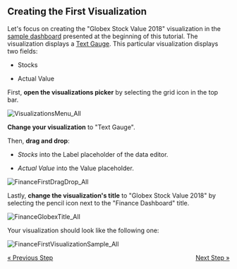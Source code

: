## Creating the First Visualization 

Let's focus on creating the "Globex Stock Value 2018" visualization in
the [sample dashboard](getting-started.md) presented at the
beginning of this tutorial. The visualization displays a [Text Gauge](~/en/data-visualizations/visualization-types/gauge-charts.html#text-gauge). This particular visualization displays
two fields:

  - Stocks

  - Actual Value

First, **open the visualizations picker** by selecting the grid icon in
the top bar.

![VisualizationsMenu\_All](images/VisualizationsMenu_All.png)

**Change your visualization** to "Text Gauge".

Then, **drag and drop**:

  - *Stocks* into the Label placeholder of the data editor.

  - *Actual Value* into the Value placeholder.

![FinanceFirstDragDrop\_All](images/FinanceFirstDragDrop_All.png)

Lastly, **change the visualization's title** to "Globex Stock Value
2018" by selecting the pencil icon next to the "Finance Dashboard"
title.

![FinanceGlobexTitle\_All](images/FinanceGlobexTitle_All.png)

Your visualization should look like the following one:

![FinanceFirstVisualizationSample\_All](images/FinanceFirstVisualizationSample_All.png)


<style>
.previous {
    text-align: left
}

.next {
    float: right
}

</style>

<a href="creating-the-dashboard.md" class="previous">&laquo; Previous Step</a>
<a href="applying-formatting-visualization.md" class="next">Next Step &raquo;</a>
